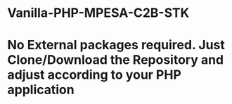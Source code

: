 # Vanilla-PHP-MPESA-C2B-STK

# No External packages required. Just Clone/Download the Repository and adjust according to your PHP application
